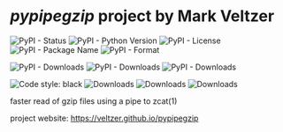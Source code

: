 
# *pypipegzip* project by Mark Veltzer

![PyPI - Status](https://img.shields.io/pypi/status/pypipegzip)
![PyPI - Python Version](https://img.shields.io/pypi/pyversions/pypipegzip)
![PyPI - License](https://img.shields.io/pypi/l/pypipegzip)
![PyPI - Package Name](https://img.shields.io/pypi/v/pypipegzip)
![PyPI - Format](https://img.shields.io/pypi/format/pypipegzip)

![PyPI - Downloads](https://img.shields.io/pypi/dd/pypipegzip)
![PyPI - Downloads](https://img.shields.io/pypi/dw/pypipegzip)
![PyPI - Downloads](https://img.shields.io/pypi/dm/pypipegzip)

![Code style: black](https://img.shields.io/badge/code%20style-black-000000.svg)
![Downloads](https://pepy.tech/badge/pypipegzip)
![Downloads](https://pepy.tech/badge/pypipegzip/month)
![Downloads](https://pepy.tech/badge/pypipegzip/week)


faster read of gzip files using a pipe to zcat(1)

project website: <https://veltzer.github.io/pypipegzip>
